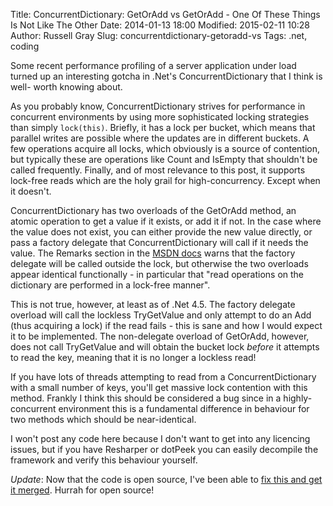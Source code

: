 Title: ConcurrentDictionary: GetOrAdd vs GetOrAdd - One Of These Things Is Not Like The Other
Date: 2014-01-13 18:00
Modified: 2015-02-11 10:28
Author: Russell Gray
Slug: concurrentdictionary-getoradd-vs
Tags: .net, coding

Some recent performance profiling of a server application under load turned up
an interesting gotcha in .Net's ConcurrentDictionary that I think is well-
worth knowing about.

As you probably know, ConcurrentDictionary strives for performance in
concurrent environments by using more sophisticated locking strategies than
simply `lock(this)`. Briefly, it has a lock per bucket, which means that
parallel writes are possible where the updates are in different buckets. A few
operations acquire all locks, which obviously is a source of contention, but
typically these are operations like Count and IsEmpty that shouldn't be called
frequently. Finally, and of most relevance to this post, it supports lock-free
reads which are the holy grail for high-concurrency. Except when it doesn't.

ConcurrentDictionary has two overloads of the GetOrAdd method, an atomic
operation to get a value if it exists, or add it if not. In the case where the
value does not exist, you can either provide the new value directly, or pass a
factory delegate that ConcurrentDictionary will call if it needs the value.
The Remarks section in the [MSDN docs][1] warns that the factory delegate will
be called outside the lock, but otherwise the two overloads appear identical
functionally - in particular that "read operations on the dictionary are
performed in a lock-free manner".

This is not true, however, at least as of .Net 4.5. The factory delegate
overload will call the lockless TryGetValue and only attempt to do an Add
(thus acquiring a lock) if the read fails - this is sane and how I would
expect it to be implemented. The non-delegate overload of GetOrAdd, however,
does not call TryGetValue and will obtain the bucket lock *before* it attempts
to read the key, meaning that it is no longer a lockless read!

If you have lots of threads attempting to read from a ConcurrentDictionary
with a small number of keys, you'll get massive lock contention with this
method. Frankly I think this should be considered a bug since in a highly-
concurrent environment this is a fundamental difference in behaviour for two
methods which should be near-identical.

I won't post any code here because I don't want to get into any licencing
issues, but if you have Resharper or dotPeek you can easily decompile the
framework and verify this behaviour yourself.

*Update*: Now that the code is open source, I've been able to [fix this and get it merged][2]. Hurrah for open source!

[1]: http://msdn.microsoft.com/en-us/library/dd287191(v=vs.110.aspx)
[2]: https://github.com/dotnet/corefx/pull/631
